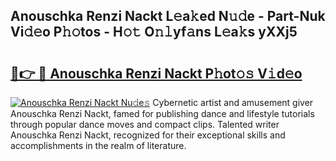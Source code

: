 ## Anouschka Renzi Nackt L𝚎a𝚔ed N𝚞𝚍e - Part-Nuk Vi𝚍𝚎o P𝚑𝚘tos - H𝚘𝚝 O𝚗𝚕yf𝚊ns L𝚎a𝚔s yXXj5

# <h2><a href="http://kfa9uh1.oniu.top/?m=Anouschka+Renzi+Nackt">🔗👉 🔴 Anouschka Renzi Nackt P𝚑ot𝚘𝚜 V𝚒d𝚎o</a></h2>

[![Anouschka Renzi Nackt Nu𝚍e𝚜](https://i.imgur.com/0qMVB7G.gif)](http://kfa9uh1.oniu.top/?m=Anouschka+Renzi+Nackt)
Cybernetic artist and amusement giver Anouschka Renzi Nackt, famed for publishing dance and lifestyle tutorials through popular dance moves and compact clips. Talented writer Anouschka Renzi Nackt, recognized for their exceptional skills and accomplishments in the realm of literature.  
